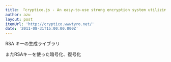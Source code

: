 ```yaml
---
title: 『cryptico.js - An easy-to-use strong encryption system utilizing RSA and AES for javascript.』
author: azu
layout: post
itemUrl: 'http://cryptico.wwwtyro.net/'
date: '2011-08-31T15:00:00.000Z'
---
```

RSA キーの生成ライブラリ

またRSAキーを使った暗号化、復号化
